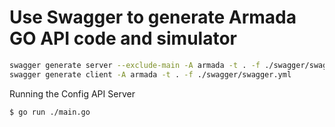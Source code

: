 # Use Swagger to generate Armada GO API code and simulator

```bash
swagger generate server --exclude-main -A armada -t . -f ./swagger/swagger.yml
swagger generate client -A armada -t . -f ./swagger/swagger.yml
```

Running the Config API Server

```bash
$ go run ./main.go
```
